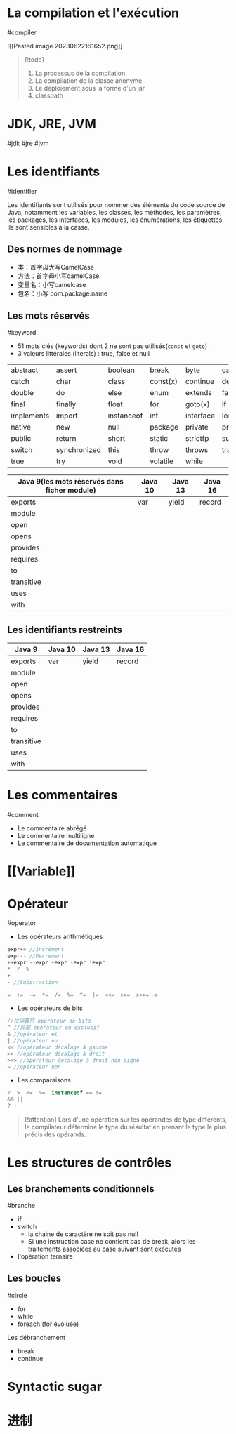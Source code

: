 
# La compilation et l'exécution
#compiler

![[Pasted image 20230622161652.png]]

> [!todo] 
>  1. La processus de la compilation
>  2. La compilation de la classe anonyme
>  3. Le déploiement sous la forme d'un jar
>  4. classpath

# JDK, JRE, JVM
#jdk #jre #jvm

# Les identifiants
#identifier

Les identifiants sont utilisés pour nommer des éléments du code source de Java, notamment les variables, les classes, les méthodes, les paramètres, les packages, les interfaces, les modules, les énumérations, les étiquettes. Ils sont sensibles à la casse.

## Des normes de nommage

- 类：首字母大写CamelCase
- 方法：首字母小写camelCase
- 变量名：小写camelcase
- 包名：小写 com.package.name

## Les mots réservés
#keyword 

- 51 mots clés (keywords) dont 2 ne sont pas utilisés(`const` et `goto`)
- 3 valeurs littérales (literals) : true, false et null

|  |              |            |          |           |           |
| ---------- | ------------ | ---------- | -------- | --------- | --------- |
| abstract   | assert       | boolean    | break    | byte      | case      |
| catch      | char         | class      | const(x) | continue  | default   |
| double     | do           | else       | enum     | extends   | false     |
| final      | finally      | float      | for      | goto(x)   | if        |
| implements | import       | instanceof | int      | interface | long      |
| native     | new          | null       | package  | private   | protected |
| public     | return       | short      | static   | strictfp  | super     |
| switch     | synchronized | this       | throw    | throws    | transient |
| true       | try          | void       | volatile | while     |           |

| Java 9(les mots réservés dans ficher module) | Java 10 | Java 13 | Java 16 |
| -------------------------------------------- | ------- | ------- | ------- |
| exports                                      | var     | yield   | record  |
| module                                       |         |         |         |
| open                                         |         |         |         |
| opens                                        |         |         |         |
| provides                                     |         |         |         |
| requires                                     |         |         |         |
| to                                           |         |         |         |
| transitive                                   |         |         |         |
| uses                                         |         |         |         |
| with                                         |         |         |         |

## Les identifiants restreints

| Java 9     | Java 10 | Java 13 | Java 16 |
| ---------- | ------- | ------- | ------- |
| exports    | var     | yield   | record  | 
| module     |         |         |         |
| open       |         |         |         |
| opens      |         |         |         |
| provides   |         |         |         |
| requires   |         |         |         |
| to         |         |         |         |
| transitive |         |         |         |
| uses       |         |         |         |
| with       |         |         |        

# Les commentaires
#comment 

- Le commentaire abrégé
- Le commentaire multiligne
- Le commentaire de documentation automatique

# [[Variable]]

# Opérateur
#operator 

- Les opérateurs arithmétiques

``` java
expr++ //incrément
expr-- //Decrement
++expr --expr +expr -expr !expr
*  /  %
+ 
- //Substraction

=  +=  -=  *=  /=  %=  ^=  |=  <<=  >>=  >>>= ->
```

- Les opérateurs de bits

```java
//位运算符 opérateur de bits
^ //异或 opérateur ou exclusif
& //opérateur et
| //opérateur ou
<< //opérateur décalage à gauche
>> //opérateur décalage à droit
>>> //opérateur décalage à droit non signe
~ //opérateur non
```

- Les comparaisons

```java
<  >  <=  >=  instanceof == !=
&& ||
? :
```

> [!attention] 
> Lors d'une opération sur les opérandes de type différents, le compilateur détermine le type du résultat en prenant le type le plus précis des opérands.
> 

# Les structures de contrôles

## Les branchements conditionnels
#branche

- if
- switch
	- la chaine de caractère ne soit pas null
	- Si une instruction case ne contient pas de break, alors les traitements associées au case suivant sont exécutés
- l'opération ternaire

## Les boucles
#circle

- for
- while
- foreach (for évoluée)

Les débranchement
- break
- continue

# Syntactic sugar

# 进制